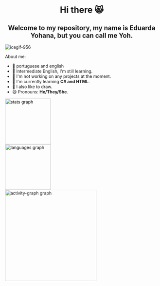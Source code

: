<h1 align="center">Hi there 😸</h1>
<h2 align="center">Welcome to my repository, my name is Eduarda Yohana, but you can call me Yoh.</h2>


 ![icegif-956](https://github.com/user-attachments/assets/606eb44e-48a7-4e8a-993e-b65344b9e56f)

<p align="left">About me:</p>
<ul>
<li>📌 portuguese and english</li>
<li>🥺 Intermediate English, I'm still learning.</li> 
<li>🔭 I'm not working on any projects at the moment.</li> 
<li>🌱 I'm currently learning <strong>C# and HTML</strong>. 
<li>🎨 I also like to draw.</li>
<li>😄 Pronouns: <strong>He/They/She</strong>.</li>

</ul>


<div align="left">
  <img src="https://github-readme-stats.vercel.app/api?username=Yoh1King&hide_title=false&hide_rank=false&show_icons=true&include_all_commits=true&count_private=true&disable_animations=false&theme=gruvbox_light&locale=en&hide_border=false&order=1" height="150" alt="stats graph" /> <br>
  <img src="https://github-readme-stats.vercel.app/api/top-langs?username=Yoh1King&locale=en&hide_title=false&layout=compact&card_width=320&langs_count=5&theme=gruvbox_light&hide_border=false&order=2" height="150" alt="languages graph" /> <br>
  <img src="https://github-readme-activity-graph.vercel.app/graph?username=Yoh1King&radius=16&theme=gruvbox&area=true&order=5" height="300" alt="activity-graph graph"  />
 
</div>












